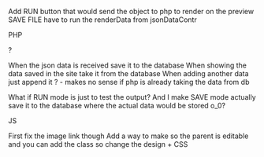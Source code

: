 Add RUN button that would send the object to php to render on the preview
SAVE FILE have to run the renderData from jsonDataContr


PHP

?

When the json data is received save it to the database
When showing the data saved in the site take it from the database
When adding another data just append it ? - makes no sense if php is already taking the data from db 

What if RUN mode is just to test the output?
And I make SAVE mode actually save it to the database where the actual data would be stored o_0?


JS

First fix the image link though
Add a way to make so the parent is editable and you can add the class so change the design + CSS

